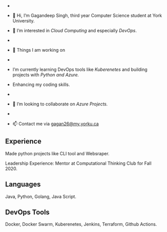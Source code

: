 - 
- 👋 Hi, I’m Gagandeep Singh, third year Computer Science student at York University.


- 👀 I’m interested in _Cloud Computing_ and especially _DevOps_.
- 
- 🌱 Things I am working on 
- 
- I’m currently learning DevOps tools like _Kuberenetes_ and building projects with _Python and Azure._
- Enhancing my coding skills.
- 
- 💞️ I’m looking to collaborate on _Azure Projects._ 
- 
- 📫 Contact me via gagan26@my.yorku.ca


## Experience

Made python projects like CLI tool and Websraper.

Leadership Experience: Mentor at Computational Thinking Club for Fall 2020.


## Languages 

Java, Python, Golang, Java Script.

## DevOps Tools

Docker, Docker Swarm, Kuberenetes, Jenkins, Terraform, Github Actions.


<!---
Gagan2699/Gagan2699 is a ✨ special ✨ repository because its `README.md` (this file) appears on your GitHub profile.
You can click the Preview link to take a look at your changes.
--->
